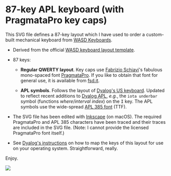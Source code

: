 # 87-key APL keyboard (with PragmataPro key caps)

This SVG file defines a 87-key layout which I
have used to order a custom-built mechanical keyboard
from [WASD Keyboards](http://www.wasdkeyboards.com/).

- Derived from the official [WASD keyboard layout template](https://support.wasdkeyboards.com/hc/en-us/articles/115009403848-Intro-to-Custom-Layouts).
- 87 keys:

    - **Regular QWERTY layout**.  Key caps use [Fabrizio Schiavi](https://twitter.com/fabrizioschiavi)'s fabulous mono-spaced font [PragmataPro](https://www.fsd.it/shop/fonts/pragmatapro/).  If you
      like to obtain that font for general use, it is available from [fsd.it](https://www.fsd.it/shop/fonts/).
 
    - **APL symbols**.  Follows the layout of [Dyalog's US keyboard](https://www.dyalog.com/apl-font-keyboard.htm).
      Updated to reflect recent additions to [Dyalog APL](http://dyalog.com), *e.g.*, the `iota underbar` symbol (functions *where*/*interval index*) 
      on the <kbd>I</kbd> key.  The APL symbols use the wide-spread
      [APL 385 font](https://www.dyalog.com/uploads/files/download.php?file=fonts_and_keyboards/Apl385.ttf) (TTF).

- The SVG file has been edited with [Inkscape](https://inkscape.org) (on macOS).
  The required PragmataPro and APL 385 characters have been traced and their traces are included in the SVG file.
  (Note: I cannot provide the licensed PragmataPro font itself.)

- See [Dyalog's instructions](https://www.dyalog.com/apl-font-keyboard.htm) on how to map the keys of this layout for
  use on your operating system.  Straightforward, really.

Enjoy.

![](./APL-PragmataPro-87-keys.png)
